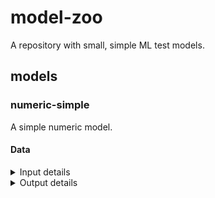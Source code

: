 
# model-zoo

A repository with small, simple ML test models.

## models

### numeric-simple

A simple numeric model.

#### Data

<details>
    <summary>Input details</summary>

Inputs: [inputs.csv](data/numeric-simple/inputs.csv)

|       |      Age |      Debt |   YearsEmployed |   Income |
|:------|---------:|----------:|----------------:|---------:|
| count | 434      | 434       |       434       | 434      |
| mean  |  30.8969 |   4.197   |         1.77696 |  35.1866 |
| std   |  11.992  |   4.55319 |         2.82878 |  78.2333 |
| min   |  15.17   |   0       |         0       |   0      |
| 25%   |  22.1025 |   0.875   |         0.125   |   0      |
| 50%   |  27.83   |   2.5     |         0.585   |   0      |
| 75%   |  36.6475 |   5.6575  |         2.25    |  17.75   |
| max   |  80.25   |  26.335   |        20       | 367      |

</details>

<details>
    <summary>Output details</summary>

Outputs: [outputs.csv](data/numeric-simple/outputs.csv)

|       |   Approved |
|:------|-----------:|
| count | 434        |
| mean  |   0.28341  |
| std   |   0.451174 |
| min   |   0        |
| 25%   |   0        |
| 50%   |   0        |
| 75%   |   1        |
| max   |   1        |

</details>

